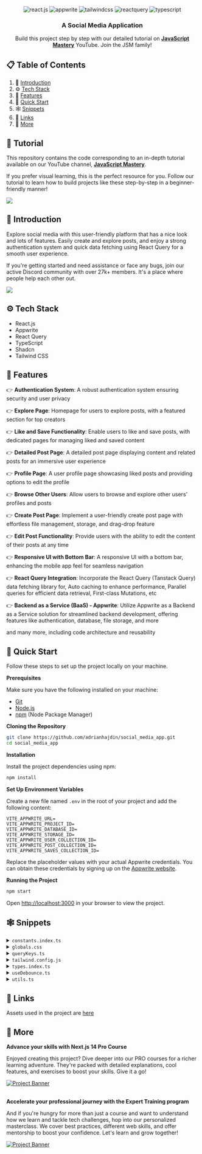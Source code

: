 <div align="center">

  <div>
    <img src="https://img.shields.io/badge/-React_JS-black?style=for-the-badge&logoColor=white&logo=react&color=61DAFB" alt="react.js" />
    <img src="https://img.shields.io/badge/-Appwrite-black?style=for-the-badge&logoColor=white&logo=appwrite&color=FD366E" alt="appwrite" />
    <img src="https://img.shields.io/badge/-Tailwind_CSS-black?style=for-the-badge&logoColor=white&logo=tailwindcss&color=06B6D4" alt="tailwindcss" />
    <img src="https://img.shields.io/badge/-React_Query-black?style=for-the-badge&logoColor=white&logo=reactquery&color=FF4154" alt="reactquery" />
    <img src="https://img.shields.io/badge/-Typescript-black?style=for-the-badge&logoColor=white&logo=typescript&color=3178C6" alt="typescript" />
  </div>

  <h3 align="center">A Social Media Application</h3>

   <div align="center">
     Build this project step by step with our detailed tutorial on <a href="https://www.youtube.com/@javascriptmastery/videos" target="_blank"><b>JavaScript Mastery</b></a> YouTube. Join the JSM family!
    </div>
</div>

## 📋 <a name="table">Table of Contents</a>

1. 🤖 [Introduction](#introduction)
2. ⚙️ [Tech Stack](#tech-stack)
3. 🔋 [Features](#features)
4. 🤸 [Quick Start](#quick-start)
5. 🕸️ [Snippets](#snippets)
6. 🔗 [Links](#links)
7. 🚀 [More](#more)

## 🚨 Tutorial

This repository contains the code corresponding to an in-depth tutorial available on our YouTube channel, <a href="https://www.youtube.com/@javascriptmastery/videos" target="_blank"><b>JavaScript Mastery</b></a>. 

If you prefer visual learning, this is the perfect resource for you. Follow our tutorial to learn how to build projects like these step-by-step in a beginner-friendly manner!

<a href="https://youtu.be/_W3R2VwRyF4?feature=shared" target="_blank"><img src="https://github.com/sujatagunale/EasyRead/assets/151519281/1736fca5-a031-4854-8c09-bc110e3bc16d" /></a>

## <a name="introduction">🤖 Introduction</a>

Explore social media with this user-friendly platform that has a nice look and lots of features. Easily create and explore posts, and enjoy a strong authentication system and quick data fetching using React Query for a smooth user experience.

If you're getting started and need assistance or face any bugs, join our active Discord community with over 27k+ members. It's a place where people help each other out.

<a href="https://discord.com/invite/n6EdbFJ" target="_blank"><img src="https://github.com/sujatagunale/EasyRead/assets/151519281/618f4872-1e10-42da-8213-1d69e486d02e" /></a>

## <a name="tech-stack">⚙️ Tech Stack</a>

- React.js
- Appwrite
- React Query
- TypeScript
- Shadcn
- Tailwind CSS

## <a name="features">🔋 Features</a>

👉 **Authentication System**: A robust authentication system ensuring security and user privacy

👉 **Explore Page**: Homepage for users to explore posts, with a featured section for top creators

👉 **Like and Save Functionality**: Enable users to like and save posts, with dedicated pages for managing liked and saved content

👉 **Detailed Post Page**: A detailed post page displaying content and related posts for an immersive user experience

👉 **Profile Page**: A user profile page showcasing liked posts and providing options to edit the profile

👉 **Browse Other Users**: Allow users to browse and explore other users' profiles and posts

👉 **Create Post Page**: Implement a user-friendly create post page with effortless file management, storage, and drag-drop feature

👉 **Edit Post Functionality**: Provide users with the ability to edit the content of their posts at any time

👉 **Responsive UI with Bottom Bar**: A responsive UI with a bottom bar, enhancing the mobile app feel for seamless navigation

👉 **React Query Integration**: Incorporate the React Query (Tanstack Query) data fetching library for, Auto caching to enhance performance, Parallel queries for efficient data retrieval, First-class Mutations, etc

👉 **Backend as a Service (BaaS) - Appwrite**: Utilize Appwrite as a Backend as a Service solution for streamlined backend development, offering features like authentication, database, file storage, and more

and many more, including code architecture and reusability 

## <a name="quick-start">🤸 Quick Start</a>

Follow these steps to set up the project locally on your machine.

**Prerequisites**

Make sure you have the following installed on your machine:

- [Git](https://git-scm.com/)
- [Node.js](https://nodejs.org/en)
- [npm](https://www.npmjs.com/) (Node Package Manager)

**Cloning the Repository**

```bash
git clone https://github.com/adrianhajdin/social_media_app.git
cd social_media_app
```

**Installation**

Install the project dependencies using npm:

```bash
npm install
```

**Set Up Environment Variables**

Create a new file named `.env` in the root of your project and add the following content:

```env
VITE_APPWRITE_URL=
VITE_APPWRITE_PROJECT_ID=
VITE_APPWRITE_DATABASE_ID=
VITE_APPWRITE_STORAGE_ID=
VITE_APPWRITE_USER_COLLECTION_ID=
VITE_APPWRITE_POST_COLLECTION_ID=
VITE_APPWRITE_SAVES_COLLECTION_ID=
```

Replace the placeholder values with your actual Appwrite credentials. You can obtain these credentials by signing up on the [Appwrite website](https://appwrite.io/).

**Running the Project**

```bash
npm start
```

Open [http://localhost:3000](http://localhost:3000) in your browser to view the project.

## <a name="snippets">🕸️ Snippets</a>

<details>
<summary><code>constants.index.ts</code></summary>

```typescript
export const sidebarLinks = [
  {
    imgURL: "/assets/icons/home.svg",
    route: "/",
    label: "Home",
  },
  {
    imgURL: "/assets/icons/wallpaper.svg",
    route: "/explore",
    label: "Explore",
  },
  {
    imgURL: "/assets/icons/people.svg",
    route: "/all-users",
    label: "People",
  },
  {
    imgURL: "/assets/icons/bookmark.svg",
    route: "/saved",
    label: "Saved",
  },
  {
    imgURL: "/assets/icons/gallery-add.svg",
    route: "/create-post",
    label: "Create Post",
  },
];

export const bottombarLinks = [
  {
    imgURL: "/assets/icons/home.svg",
    route: "/",
    label: "Home",
  },
  {
    imgURL: "/assets/icons/wallpaper.svg",
    route: "/explore",
    label: "Explore",
  },
  {
    imgURL: "/assets/icons/bookmark.svg",
    route: "/saved",
    label: "Saved",
  },
  {
    imgURL: "/assets/icons/gallery-add.svg",
    route: "/create-post",
    label: "Create",
  },
];
```

</details>

<details>
<summary><code>globals.css</code></summary>

```css
@import url("https://fonts.googleapis.com/css2?family=Inter:wght@400;500;600;700;800&display=swap");

@tailwind base;
@tailwind components;
@tailwind utilities;

@layer base {
  * {
    @apply box-border list-none p-0 m-0 scroll-smooth;
  }

  body {
    @apply bg-dark-1 text-white min-h-screen font-inter;
  }
}

@layer utilities {
  /* TYPOGRAPHY */
  .h1-bold {
    @apply text-[36px] font-bold leading-[140%] tracking-tighter;
  }

  .h1-semibold {
    @apply text-[36px] font-semibold leading-[140%] tracking-tighter;
  }

  .h2-bold {
    @apply text-[30px] font-bold leading-[140%] tracking-tighter;
  }

  .h3-bold {
    @apply text-[24px] font-bold leading-[140%] tracking-tighter;
  }

  .base-semibold {
    @apply text-[16px] font-semibold leading-[140%] tracking-tighter;
  }

  .base-medium {
    @apply text-[16px] font-medium leading-[140%];
  }

  .base-regular {
    @apply text-[16px] font-normal leading-[140%];
  }

  .body-bold {
    @apply text-[18px] font-bold leading-[140%];
  }

  .body-medium {
    @apply text-[18px] font-medium leading-[140%];
  }

  .small-semibold {
    @apply text-[14px] font-semibold leading-[140%] tracking-tighter;
  }

  .small-medium {
    @apply text-[14px] font-medium leading-[140%];
  }

  .small-regular {
    @apply text-[14px] font-normal leading-[140%];
  }

  .subtle-semibold {
    @apply text-[12px] font-semibold leading-[140%];
  }

  .tiny-medium {
    @apply text-[10px] font-medium leading-[140%];
  }

  /* UTILITIES */
  .invert-white {
    @apply invert brightness-0 transition;
  }

  .flex-center {
    @apply flex justify-center items-center;
  }

  .flex-between {
    @apply flex justify-between items-center;
  }

  .flex-start {
    @apply flex justify-start items-center;
  }

  .custom-scrollbar::-webkit-scrollbar {
    width: 3px;
    height: 3px;
    border-radius: 2px;
  }

  .custom-scrollbar::-webkit-scrollbar-track {
    background: #09090a;
  }

  .custom-scrollbar::-webkit-scrollbar-thumb {
    background: #5c5c7b;
    border-radius: 50px;
  }

  .custom-scrollbar::-webkit-scrollbar-thumb:hover {
    background: #7878a3;
  }

  .common-container {
    @apply flex flex-col flex-1 items-center gap-10 overflow-scroll py-10 px-5 md:px-8 lg:p-14 custom-scrollbar;
  }

  /* All Users */
  .user-container {
    @apply max-w-5xl flex flex-col items-start w-full gap-6 md:gap-9;
  }

  .user-grid {
    @apply w-full grid grid-cols-1 xs:grid-cols-2 md:grid-cols-2 lg:grid-cols-2 xl:grid-cols-3 gap-7 max-w-5xl;
  }

  /* Explore */
  .explore-container {
    @apply flex flex-col flex-1 items-center overflow-scroll py-10 px-5 md:p-14 custom-scrollbar;
  }

  .explore-inner_container {
    @apply max-w-5xl flex flex-col items-center w-full gap-6 md:gap-9;
  }

  .explore-search {
    @apply h-12 bg-dark-4 border-none placeholder:text-light-4 focus-visible:ring-0 focus-visible:ring-offset-0 ring-offset-0 !important;
  }

  /* Home */
  .home-container {
    @apply flex flex-col flex-1 items-center gap-10 overflow-scroll py-10 px-5 md:px-8 lg:p-14 custom-scrollbar;
  }

  .home-posts {
    @apply max-w-screen-sm flex flex-col items-center w-full gap-6 md:gap-9;
  }

  .home-creators {
    @apply hidden xl:flex flex-col w-72 2xl:w-465 px-6 py-10 gap-10  overflow-scroll custom-scrollbar;
  }

  /* Post Details */
  .post_details-container {
    @apply flex flex-col flex-1 gap-10 overflow-scroll py-10 px-5 md:p-14 custom-scrollbar items-center;
  }

  .post_details-card {
    @apply bg-dark-2 w-full max-w-5xl rounded-[30px] flex-col flex xl:flex-row border border-dark-4 xl:rounded-l-[24px];
  }

  .post_details-img {
    @apply h-80 lg:h-[480px] xl:w-[48%] rounded-t-[30px] xl:rounded-l-[24px] xl:rounded-tr-none object-cover p-5 bg-dark-1;
  }

  .post_details-info {
    @apply bg-dark-2 flex flex-col gap-5 lg:gap-7 flex-1 items-start p-8 rounded-[30px];
  }

  .post_details-delete_btn {
    @apply p-0 flex gap-3 hover:bg-transparent hover:text-light-1  text-light-1 small-medium lg:base-medium;
  }

  /* Profile */
  .profile-container {
    @apply flex flex-col items-center flex-1 gap-10 overflow-scroll py-10 px-5 md:p-14 custom-scrollbar;
  }

  .profile-inner_container {
    @apply flex items-center md:mb-8 xl:items-start gap-8 flex-col xl:flex-row relative max-w-5xl w-full;
  }

  .profile-tab {
    @apply flex-center gap-3 py-4 w-48 bg-dark-2  transition flex-1 xl:flex-initial;
  }

  /* Saved */
  .saved-container {
    @apply flex flex-col flex-1 items-center gap-10 overflow-scroll py-10 px-5 md:p-14 custom-scrollbar;
  }

  /* Bottom bar */
  .bottom-bar {
    @apply z-50 flex-between w-full sticky bottom-0 rounded-t-[20px] bg-dark-2 px-5 py-4 md:hidden;
  }

  /* File uploader */
  .file_uploader-img {
    @apply h-80 lg:h-[480px] w-full rounded-[24px] object-cover object-top;
  }

  .file_uploader-label {
    @apply text-light-4 text-center small-regular w-full p-4 border-t border-t-dark-4;
  }

  .file_uploader-box {
    @apply flex-center flex-col p-7 h-80 lg:h-[612px];
  }

  /* Grid Post List */
  .grid-container {
    @apply w-full grid grid-cols-1 sm:grid-cols-2 md:grid-cols-1 lg:grid-cols-2 xl:grid-cols-3 gap-7 max-w-5xl;
  }

  .grid-post_link {
    @apply flex rounded-[24px] border border-dark-4 overflow-hidden cursor-pointer w-full h-full;
  }

  .grid-post_user {
    @apply absolute bottom-0 p-5 flex-between w-full bg-gradient-to-t from-dark-3 to-transparent rounded-b-[24px] gap-2;
  }

  /* Left sidebar */
  .leftsidebar {
    @apply hidden md:flex px-6 py-10 flex-col justify-between min-w-[270px] bg-dark-2;
  }

  .leftsidebar-link {
    @apply rounded-lg base-medium hover:bg-primary-500 transition;
  }

  /* Post Card */
  .post-card {
    @apply bg-dark-2 rounded-3xl border border-dark-4 p-5 lg:p-7 w-full max-w-screen-sm;
  }

  .post-card_img {
    @apply h-64 xs:h-[400px] lg:h-[450px] w-full rounded-[24px] object-cover mb-5;
  }

  /* Topbar */
  .topbar {
    @apply sticky top-0 z-50 md:hidden bg-dark-2 w-full;
  }

  /* User card */
  .user-card {
    @apply flex-center flex-col gap-4 border border-dark-4 rounded-[20px] px-5 py-8;
  }
}

@layer components {
  /* SHADCN COMPONENTS */
  /* Form */
  .shad-form_label {
    @apply text-white !important;
  }

  .shad-form_message {
    @apply text-red !important;
  }

  .shad-input {
    @apply h-12 bg-dark-4 border-none placeholder:text-light-4 focus-visible:ring-1 focus-visible:ring-offset-1 ring-offset-light-3 !important;
  }

  .shad-textarea {
    @apply h-36 bg-dark-3 rounded-xl border-none focus-visible:ring-1 focus-visible:ring-offset-1 ring-offset-light-3 !important;
  }

  /* Button */
  .shad-button_primary {
    @apply bg-primary-500 hover:bg-primary-500 text-light-1 flex gap-2 !important;
  }

  .shad-button_dark_4 {
    @apply h-12 bg-dark-4 px-5 text-light-1 flex gap-2 !important;
  }

  .shad-button_ghost {
    @apply flex gap-4 items-center justify-start hover:bg-transparent hover:text-white !important;
  }
}
```

</details>


<details>
<summary><code>queryKeys.ts</code></summary>

```typescript
export enum QUERY_KEYS {
  // AUTH KEYS
  CREATE_USER_ACCOUNT = "createUserAccount",

  // USER KEYS
  GET_CURRENT_USER = "getCurrentUser",
  GET_USERS = "getUsers",
  GET_USER_BY_ID = "getUserById",

  // POST KEYS
  GET_POSTS = "getPosts",
  GET_INFINITE_POSTS = "getInfinitePosts",
  GET_RECENT_POSTS = "getRecentPosts",
  GET_POST_BY_ID = "getPostById",
  GET_USER_POSTS = "getUserPosts",
  GET_FILE_PREVIEW = "getFilePreview",

  //  SEARCH KEYS
  SEARCH_POSTS = "getSearchPosts",
}
```

</details>

<details>
<summary><code>tailwind.config.js</code></summary>

```javascript
/** @type {import('tailwindcss').Config} */
const defaultTheme = require('tailwindcss/defaultTheme')

module.exports = {
  darkMode: ['class'],
  content: [
    './pages/**/*.{ts,tsx}',
    './components/**/*.{ts,tsx}',
    './app/**/*.{ts,tsx}',
    './src/**/*.{ts,tsx}',
  ],
  theme: {
    container: {
      center: true,
      padding: '2rem',
      screens: {
        '2xl': '1400px',
      
      },
    },
    extend: {
      colors: {
        'primary-500': '#877EFF',
        'primary-600': '#5D5FEF',
        'secondary-500': '#FFB620',
        'off-white': '#D0DFFF',
        'red': '#FF5A5A',
        'dark-1': '#000000',
        'dark-2': '#09090A',
        'dark-3': '#101012',
        'dark-4': '#1F1F22',
        'light-1': '#FFFFFF',
        'light-2': '#EFEFEF',
        'light-3': '#7878A3',
        'light-4': '#5C5C7B',
      },
      screens: {
        'xs': '480px',
      
      },
      width: {
        '420': '420px',
        '465': '465px',
      },
      fontFamily: {
        inter: ['Inter', 'sans-serif'],

      },
      keyframes: {
        'accordion-down': {
          from: { height: 0 },
          to: { height: 'var(--radix-accordion-content-height)' },
        },
        'accordion-up': {
          from: { height: 'var(--radix-accordion-content-height)' },
          to: { height: 0 },
        },
      },
      animation: {
        'accordion-down': 'accordion-down 0.2s ease-out',
        'accordion-up': 'accordion-up 0.2s ease-out',
      },
    },
  },
  plugins: [require('tailwindcss-animate')],
};
```

</details>

<details>
<summary><code>types.index.ts</code></summary>

```typescript
export type INavLink = {
  imgURL: string;
  route: string;
  label: string;
};

export type IUpdateUser = {
  userId: string;
  name: string;
  bio: string;
  imageId: string;
  imageUrl: URL | string;
  file: File[];
};

export type INewPost = {
  userId: string;
  caption: string;
  file: File[];
  location?: string;
  tags?: string;
};

export type IUpdatePost = {
  postId: string;
  caption: string;
  imageId: string;
  imageUrl: URL;
  file: File[];
  location?: string;
  tags?: string;
};

export type IUser = {
  id: string;
  name: string;
  username: string;
  email: string;
  imageUrl: string;
  bio: string;
};

export type INewUser = {
  name: string;
  email: string;
  username: string;
  password: string;
};
```

</details>

<details>
<summary><code>useDebounce.ts</code></summary>

```typescript
import { useEffect, useState } from "react";

// https://codesandbox.io/s/react-query-debounce-ted8o?file=/src/useDebounce.js
export default function useDebounce<T>(value: T, delay: number): T {
  // State and setters for debounced value
  const [debouncedValue, setDebouncedValue] = useState<T>(value);

  useEffect(() => {
    // Update debounced value after delay
    const handler = setTimeout(() => {
      setDebouncedValue(value);
    }, delay);

    // Cancel the timeout if value changes (also on delay change or unmount)
    // This is how we prevent debounced value from updating if value is changed ...
    // .. within the delay period. Timeout gets cleared and restarted.
    return () => {
      clearTimeout(handler);
    };
  }, [value, delay]); // Only re-call effect if value or delay changes

  return debouncedValue;
}
```

</details>

<details>
<summary><code>utils.ts</code></summary>

```typescript
import { type ClassValue, clsx } from "clsx";
import { twMerge } from "tailwind-merge";

export function cn(...inputs: ClassValue[]) {
  return twMerge(clsx(inputs));
}

export const convertFileToUrl = (file: File) => URL.createObjectURL(file);

export function formatDateString(dateString: string) {
  const options: Intl.DateTimeFormatOptions = {
    year: "numeric",
    month: "short",
    day: "numeric",
  };

  const date = new Date(dateString);
  const formattedDate = date.toLocaleDateString("en-US", options);

  const time = date.toLocaleTimeString([], {
    hour: "numeric",
    minute: "2-digit",
  });

  return `${formattedDate} at ${time}`;
}

// 
export const multiFormatDateString = (timestamp: string = ""): string => {
  const timestampNum = Math.round(new Date(timestamp).getTime() / 1000);
  const date: Date = new Date(timestampNum * 1000);
  const now: Date = new Date();

  const diff: number = now.getTime() - date.getTime();
  const diffInSeconds: number = diff / 1000;
  const diffInMinutes: number = diffInSeconds / 60;
  const diffInHours: number = diffInMinutes / 60;
  const diffInDays: number = diffInHours / 24;

  switch (true) {
    case Math.floor(diffInDays) >= 30:
      return formatDateString(timestamp);
    case Math.floor(diffInDays) === 1:
      return `${Math.floor(diffInDays)} day ago`;
    case Math.floor(diffInDays) > 1 && diffInDays < 30:
      return `${Math.floor(diffInDays)} days ago`;
    case Math.floor(diffInHours) >= 1:
      return `${Math.floor(diffInHours)} hours ago`;
    case Math.floor(diffInMinutes) >= 1:
      return `${Math.floor(diffInMinutes)} minutes ago`;
    default:
      return "Just now";
  }
};

export const checkIsLiked = (likeList: string[], userId: string) => {
  return likeList.includes(userId);
};
```

</details>

## <a name="links">🔗 Links</a>

Assets used in the project are [here](https://drive.google.com/file/d/13_7FofRAC3wARqPtAVPi53QNJJRd5RH_/view?usp=sharing)

## <a name="more">🚀 More</a>

**Advance your skills with Next.js 14 Pro Course**

Enjoyed creating this project? Dive deeper into our PRO courses for a richer learning adventure. They're packed with detailed explanations, cool features, and exercises to boost your skills. Give it a go!

<a href="https://jsmastery.pro/next14" target="_blank">
<img src="https://github.com/sujatagunale/EasyRead/assets/151519281/557837ce-f612-4530-ab24-189e75133c71" alt="Project Banner">
</a>

<br />
<br />

**Accelerate your professional journey with the Expert Training program**

And if you're hungry for more than just a course and want to understand how we learn and tackle tech challenges, hop into our personalized masterclass. We cover best practices, different web skills, and offer mentorship to boost your confidence. Let's learn and grow together!

<a href="https://www.jsmastery.pro/masterclass" target="_blank">
<img src="https://github.com/sujatagunale/EasyRead/assets/151519281/fed352ad-f27b-400d-9b8f-c7fe628acb84" alt="Project Banner">
</a>

#
